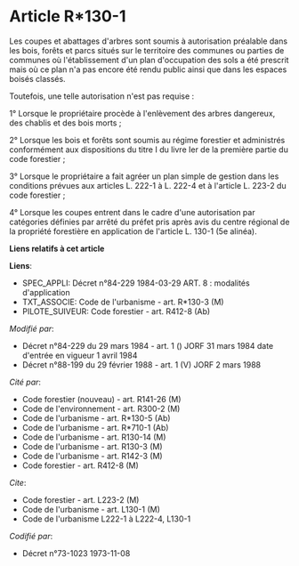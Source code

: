 # Article R*130-1

Les coupes et abattages d'arbres sont soumis à autorisation préalable dans les bois, forêts et parcs situés sur le territoire
des communes ou parties de communes où l'établissement d'un plan d'occupation des sols a été prescrit mais où ce plan n'a pas
encore été rendu public ainsi que dans les espaces boisés classés.

Toutefois, une telle autorisation n'est pas requise :

1° Lorsque le propriétaire procède à l'enlèvement des arbres dangereux, des chablis et des bois morts ;

2° Lorsque les bois et forêts sont soumis au régime forestier et administrés conformément aux dispositions du titre I du
livre Ier de la première partie du code forestier ;

3° Lorsque le propriétaire a fait agréer un plan simple de gestion dans les conditions prévues aux articles L. 222-1 à L.
222-4 et à l'article L. 223-2 du code forestier ;

4° Lorsque les coupes entrent dans le cadre d'une autorisation par catégories définies par arrêté du préfet pris après avis
du centre régional de la propriété forestière en application de l'article L. 130-1 (5e alinéa).

**Liens relatifs à cet article**

**Liens**:

  - SPEC_APPLI: Décret n°84-229 1984-03-29 ART. 8 : modalités d'application
  - TXT_ASSOCIE: Code de l'urbanisme - art. R*130-3 (M)
  - PILOTE_SUIVEUR: Code forestier - art. R412-8 (Ab)

_Modifié par_:

  - Décret n°84-229 du 29 mars 1984 - art. 1 () JORF 31 mars 1984 date d'entrée en vigueur 1 avril 1984
  - Décret n°88-199 du 29 février 1988 - art. 1 (V) JORF 2 mars 1988

_Cité par_:

  - Code forestier (nouveau) - art. R141-26 (M)
  - Code de l'environnement - art. R300-2 (M)
  - Code de l'urbanisme - art. R*130-5 (Ab)
  - Code de l'urbanisme - art. R*710-1 (Ab)
  - Code de l'urbanisme - art. R130-14 (M)
  - Code de l'urbanisme - art. R130-3 (M)
  - Code de l'urbanisme - art. R142-3 (M)
  - Code forestier - art. R412-8 (M)

_Cite_:

  - Code forestier - art. L223-2 (M)
  - Code de l'urbanisme - art. L130-1 (M)
  - Code de l'urbanisme L222-1 à L222-4, L130-1

_Codifié par_:

  - Décret n°73-1023 1973-11-08
